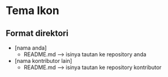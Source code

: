 # Tema Ikon

## Format direktori
- [nama anda]
	- README.md --> isinya tautan ke repository anda
- [nama kontributor lain]
	- README.md --> isinya tautan ke repository kontributor
